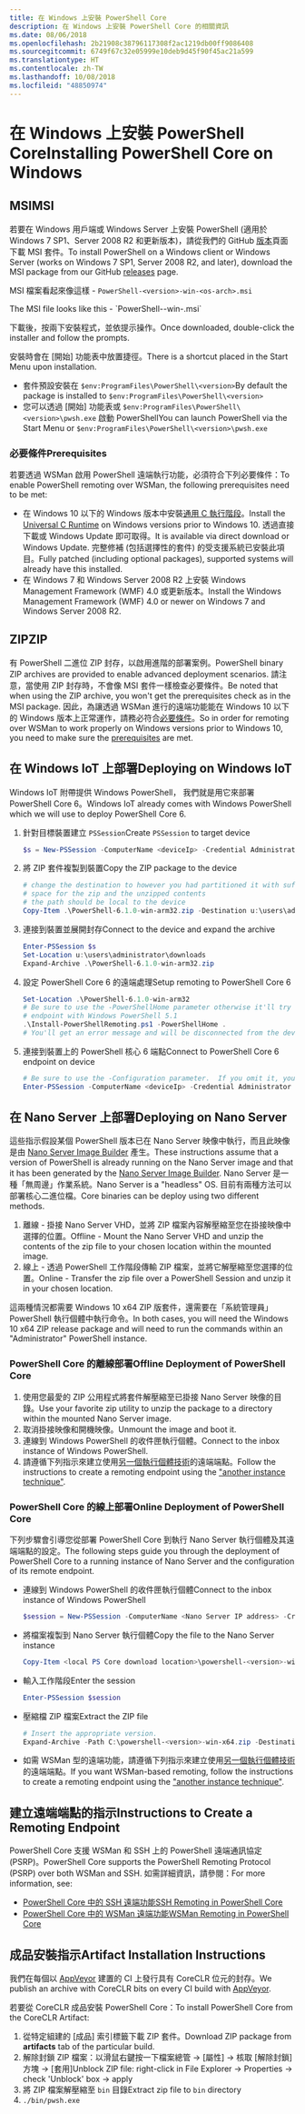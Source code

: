 ```yaml
---
title: 在 Windows 上安裝 PowerShell Core
description: 在 Windows 上安裝 PowerShell Core 的相關資訊
ms.date: 08/06/2018
ms.openlocfilehash: 2b21908c38796117308f2ac1219db00ff9086408
ms.sourcegitcommit: 6749f67c32e05999e10deb9d45f90f45ac21a599
ms.translationtype: HT
ms.contentlocale: zh-TW
ms.lasthandoff: 10/08/2018
ms.locfileid: "48850974"
---
```

# <a name="installing-powershell-core-on-windows"></a><span data-ttu-id="f16c7-103">在 Windows 上安裝 PowerShell Core</span><span class="sxs-lookup"><span data-stu-id="f16c7-103">Installing PowerShell Core on Windows</span></span>

## <a name="msi"></a><span data-ttu-id="f16c7-104">MSI</span><span class="sxs-lookup"><span data-stu-id="f16c7-104">MSI</span></span>

<span data-ttu-id="f16c7-105">若要在 Windows 用戶端或 Windows Server 上安裝 PowerShell (適用於 Windows 7 SP1、Server 2008 R2 和更新版本)，請從我們的 GitHub [版本][]頁面下載 MSI 套件。</span><span class="sxs-lookup"><span data-stu-id="f16c7-105">To install PowerShell on a Windows client or Windows Server (works on Windows 7 SP1, Server 2008 R2, and later), download the MSI package from our GitHub [releases][] page.</span></span>

<span data-ttu-id="f16c7-106">MSI 檔案看起來像這樣 - `PowerShell-<version>-win-<os-arch>.msi`
<!-- TODO: should be updated to point to the Download Center as well --></span><span class="sxs-lookup"><span data-stu-id="f16c7-106">The MSI file looks like this - `PowerShell-<version>-win-<os-arch>.msi`
<!-- TODO: should be updated to point to the Download Center as well --></span></span>

<span data-ttu-id="f16c7-107">下載後，按兩下安裝程式，並依提示操作。</span><span class="sxs-lookup"><span data-stu-id="f16c7-107">Once downloaded, double-click the installer and follow the prompts.</span></span>

<span data-ttu-id="f16c7-108">安裝時會在 [開始] 功能表中放置捷徑。</span><span class="sxs-lookup"><span data-stu-id="f16c7-108">There is a shortcut placed in the Start Menu upon installation.</span></span>

- <span data-ttu-id="f16c7-109">套件預設安裝在 `$env:ProgramFiles\PowerShell\<version>`</span><span class="sxs-lookup"><span data-stu-id="f16c7-109">By default the package is installed to `$env:ProgramFiles\PowerShell\<version>`</span></span>
- <span data-ttu-id="f16c7-110">您可以透過 [開始] 功能表或 `$env:ProgramFiles\PowerShell\<version>\pwsh.exe` 啟動 PowerShell</span><span class="sxs-lookup"><span data-stu-id="f16c7-110">You can launch PowerShell via the Start Menu or `$env:ProgramFiles\PowerShell\<version>\pwsh.exe`</span></span>

### <a name="prerequisites"></a><span data-ttu-id="f16c7-111">必要條件</span><span class="sxs-lookup"><span data-stu-id="f16c7-111">Prerequisites</span></span>

<span data-ttu-id="f16c7-112">若要透過 WSMan 啟用 PowerShell 遠端執行功能，必須符合下列必要條件：</span><span class="sxs-lookup"><span data-stu-id="f16c7-112">To enable PowerShell remoting over WSMan, the following prerequisites need to be met:</span></span>

- <span data-ttu-id="f16c7-113">在 Windows 10 以下的 Windows 版本中安裝[通用 C 執行階段](https://www.microsoft.com/download/details.aspx?id=50410)。</span><span class="sxs-lookup"><span data-stu-id="f16c7-113">Install the [Universal C Runtime](https://www.microsoft.com/download/details.aspx?id=50410) on Windows versions prior to Windows 10.</span></span>
  <span data-ttu-id="f16c7-114">透過直接下載或 Windows Update 即可取得。</span><span class="sxs-lookup"><span data-stu-id="f16c7-114">It is available via direct download or Windows Update.</span></span>
  <span data-ttu-id="f16c7-115">完整修補 (包括選擇性的套件) 的受支援系統已安裝此項目。</span><span class="sxs-lookup"><span data-stu-id="f16c7-115">Fully patched (including optional packages), supported systems will already have this installed.</span></span>
- <span data-ttu-id="f16c7-116">在 Windows 7 和 Windows Server 2008 R2 上安裝 Windows Management Framework (WMF) 4.0 或更新版本。</span><span class="sxs-lookup"><span data-stu-id="f16c7-116">Install the Windows Management Framework (WMF) 4.0 or newer on Windows 7 and Windows Server 2008 R2.</span></span>

## <a name="zip"></a><span data-ttu-id="f16c7-117">ZIP</span><span class="sxs-lookup"><span data-stu-id="f16c7-117">ZIP</span></span>

<span data-ttu-id="f16c7-118">有 PowerShell 二進位 ZIP 封存，以啟用進階的部署案例。</span><span class="sxs-lookup"><span data-stu-id="f16c7-118">PowerShell binary ZIP archives are provided to enable advanced deployment scenarios.</span></span>
<span data-ttu-id="f16c7-119">請注意，當使用 ZIP 封存時，不會像 MSI 套件一樣檢查必要條件。</span><span class="sxs-lookup"><span data-stu-id="f16c7-119">Be noted that when using the ZIP archive, you won't get the prerequisites check as in the MSI package.</span></span>
<span data-ttu-id="f16c7-120">因此，為讓透過 WSMan 進行的遠端功能能在 Windows 10 以下的 Windows 版本上正常運作，請務必符合[必要條件](#prerequisites)。</span><span class="sxs-lookup"><span data-stu-id="f16c7-120">So in order for remoting over WSMan to work properly on Windows versions prior to Windows 10, you need to make sure the [prerequisites](#prerequisites) are met.</span></span>

## <a name="deploying-on-windows-iot"></a><span data-ttu-id="f16c7-121">在 Windows IoT 上部署</span><span class="sxs-lookup"><span data-stu-id="f16c7-121">Deploying on Windows IoT</span></span>

<span data-ttu-id="f16c7-122">Windows IoT 附帶提供 Windows PowerShell， 我們就是用它來部署 PowerShell Core 6。</span><span class="sxs-lookup"><span data-stu-id="f16c7-122">Windows IoT already comes with Windows PowerShell which we will use to deploy PowerShell Core 6.</span></span>

1. <span data-ttu-id="f16c7-123">針對目標裝置建立 `PSSession`</span><span class="sxs-lookup"><span data-stu-id="f16c7-123">Create `PSSession` to target device</span></span>

   ```powershell
   $s = New-PSSession -ComputerName <deviceIp> -Credential Administrator
   ```

2. <span data-ttu-id="f16c7-124">將 ZIP 套件複製到裝置</span><span class="sxs-lookup"><span data-stu-id="f16c7-124">Copy the ZIP package to the device</span></span>

   ```powershell
   # change the destination to however you had partitioned it with sufficient
   # space for the zip and the unzipped contents
   # the path should be local to the device
   Copy-Item .\PowerShell-6.1.0-win-arm32.zip -Destination u:\users\administrator\Downloads -ToSession $s
   ```

3. <span data-ttu-id="f16c7-125">連接到裝置並展開封存</span><span class="sxs-lookup"><span data-stu-id="f16c7-125">Connect to the device and expand the archive</span></span>

   ```powershell
   Enter-PSSession $s
   Set-Location u:\users\administrator\downloads
   Expand-Archive .\PowerShell-6.1.0-win-arm32.zip
   ```

4. <span data-ttu-id="f16c7-126">設定 PowerShell Core 6 的遠端處理</span><span class="sxs-lookup"><span data-stu-id="f16c7-126">Setup remoting to PowerShell Core 6</span></span>

   ```powershell
   Set-Location .\PowerShell-6.1.0-win-arm32
   # Be sure to use the -PowerShellHome parameter otherwise it'll try to create a new
   # endpoint with Windows PowerShell 5.1
   .\Install-PowerShellRemoting.ps1 -PowerShellHome .
   # You'll get an error message and will be disconnected from the device because it has to restart WinRM
   ```

5. <span data-ttu-id="f16c7-127">連接到裝置上的 PowerShell 核心 6 端點</span><span class="sxs-lookup"><span data-stu-id="f16c7-127">Connect to PowerShell Core 6 endpoint on device</span></span>

   ```powershell
   # Be sure to use the -Configuration parameter.  If you omit it, you will connect to Windows PowerShell 5.1
   Enter-PSSession -ComputerName <deviceIp> -Credential Administrator -Configuration powershell.6.1.0
   ```

## <a name="deploying-on-nano-server"></a><span data-ttu-id="f16c7-128">在 Nano Server 上部署</span><span class="sxs-lookup"><span data-stu-id="f16c7-128">Deploying on Nano Server</span></span>

<span data-ttu-id="f16c7-129">這些指示假設某個 PowerShell 版本已在 Nano Server 映像中執行，而且此映像是由 [Nano Server Image Builder](/windows-server/get-started/deploy-nano-server) 產生。</span><span class="sxs-lookup"><span data-stu-id="f16c7-129">These instructions assume that a version of PowerShell is already running on the Nano Server image and that it has been generated by the [Nano Server Image Builder](/windows-server/get-started/deploy-nano-server).</span></span>
<span data-ttu-id="f16c7-130">Nano Server 是一種「無周邊」作業系統。</span><span class="sxs-lookup"><span data-stu-id="f16c7-130">Nano Server is a "headless" OS.</span></span> <span data-ttu-id="f16c7-131">目前有兩種方法可以部署核心二進位檔。</span><span class="sxs-lookup"><span data-stu-id="f16c7-131">Core binaries can be deploy using two different methods.</span></span>

1. <span data-ttu-id="f16c7-132">離線 - 掛接 Nano Server VHD，並將 ZIP 檔案內容解壓縮至您在掛接映像中選擇的位置。</span><span class="sxs-lookup"><span data-stu-id="f16c7-132">Offline - Mount the Nano Server VHD and unzip the contents of the zip file to your chosen location within the mounted image.</span></span>
2. <span data-ttu-id="f16c7-133">線上 - 透過 PowerShell 工作階段傳輸 ZIP 檔案，並將它解壓縮至您選擇的位置。</span><span class="sxs-lookup"><span data-stu-id="f16c7-133">Online - Transfer the zip file over a PowerShell Session and unzip it in your chosen location.</span></span>

<span data-ttu-id="f16c7-134">這兩種情況都需要 Windows 10 x64 ZIP 版套件，還需要在「系統管理員」PowerShell 執行個體中執行命令。</span><span class="sxs-lookup"><span data-stu-id="f16c7-134">In both cases, you will need the Windows 10 x64 ZIP release package and will need to run the commands within an "Administrator" PowerShell instance.</span></span>

### <a name="offline-deployment-of-powershell-core"></a><span data-ttu-id="f16c7-135">PowerShell Core 的離線部署</span><span class="sxs-lookup"><span data-stu-id="f16c7-135">Offline Deployment of PowerShell Core</span></span>

1. <span data-ttu-id="f16c7-136">使用您最愛的 ZIP 公用程式將套件解壓縮至已掛接 Nano Server 映像的目錄。</span><span class="sxs-lookup"><span data-stu-id="f16c7-136">Use your favorite zip utility to unzip the package to a directory within the mounted Nano Server image.</span></span>
2. <span data-ttu-id="f16c7-137">取消掛接映像和開機映像。</span><span class="sxs-lookup"><span data-stu-id="f16c7-137">Unmount the image and boot it.</span></span>
3. <span data-ttu-id="f16c7-138">連線到 Windows PowerShell 的收件匣執行個體。</span><span class="sxs-lookup"><span data-stu-id="f16c7-138">Connect to the inbox instance of Windows PowerShell.</span></span>
4. <span data-ttu-id="f16c7-139">請遵循下列指示來建立使用[另一個執行個體技術](#executed-by-another-instance-of-powershell-on-behalf-of-the-instance-that-it-will-register)的遠端端點。</span><span class="sxs-lookup"><span data-stu-id="f16c7-139">Follow the instructions to create a remoting endpoint using the ["another instance technique"](#executed-by-another-instance-of-powershell-on-behalf-of-the-instance-that-it-will-register).</span></span>

### <a name="online-deployment-of-powershell-core"></a><span data-ttu-id="f16c7-140">PowerShell Core 的線上部署</span><span class="sxs-lookup"><span data-stu-id="f16c7-140">Online Deployment of PowerShell Core</span></span>

<span data-ttu-id="f16c7-141">下列步驟會引導您從部署 PowerShell Core 到執行 Nano Server 執行個體及其遠端端點的設定。</span><span class="sxs-lookup"><span data-stu-id="f16c7-141">The following steps guide you through the deployment of PowerShell Core to a running instance of Nano Server and the configuration of its remote endpoint.</span></span>

- <span data-ttu-id="f16c7-142">連線到 Windows PowerShell 的收件匣執行個體</span><span class="sxs-lookup"><span data-stu-id="f16c7-142">Connect to the inbox instance of Windows PowerShell</span></span>

  ```powershell
  $session = New-PSSession -ComputerName <Nano Server IP address> -Credential <An Administrator account on the system>
  ```

- <span data-ttu-id="f16c7-143">將檔案複製到 Nano Server 執行個體</span><span class="sxs-lookup"><span data-stu-id="f16c7-143">Copy the file to the Nano Server instance</span></span>

  ```powershell
  Copy-Item <local PS Core download location>\powershell-<version>-win-x64.zip c:\ -ToSession $session
  ```

- <span data-ttu-id="f16c7-144">輸入工作階段</span><span class="sxs-lookup"><span data-stu-id="f16c7-144">Enter the session</span></span>

  ```powershell
  Enter-PSSession $session
  ```

- <span data-ttu-id="f16c7-145">壓縮檔 ZIP 檔案</span><span class="sxs-lookup"><span data-stu-id="f16c7-145">Extract the ZIP file</span></span>

  ```powershell
  # Insert the appropriate version.
  Expand-Archive -Path C:\powershell-<version>-win-x64.zip -DestinationPath "C:\PowerShellCore_<version>"
  ```

- <span data-ttu-id="f16c7-146">如需 WSMan 型的遠端功能，請遵循下列指示來建立使用[另一個執行個體技術](../core-powershell/WSMan-Remoting-in-PowerShell-Core.md#executed-by-another-instance-of-powershell-on-behalf-of-the-instance-that-it-will-register)的遠端端點。</span><span class="sxs-lookup"><span data-stu-id="f16c7-146">If you want WSMan-based remoting, follow the instructions to create a remoting endpoint using the ["another instance technique"](../core-powershell/WSMan-Remoting-in-PowerShell-Core.md#executed-by-another-instance-of-powershell-on-behalf-of-the-instance-that-it-will-register).</span></span>

## <a name="instructions-to-create-a-remoting-endpoint"></a><span data-ttu-id="f16c7-147">建立遠端端點的指示</span><span class="sxs-lookup"><span data-stu-id="f16c7-147">Instructions to Create a Remoting Endpoint</span></span>

<span data-ttu-id="f16c7-148">PowerShell Core 支援 WSMan 和 SSH 上的 PowerShell 遠端通訊協定 (PSRP)。</span><span class="sxs-lookup"><span data-stu-id="f16c7-148">PowerShell Core supports the PowerShell Remoting Protocol (PSRP) over both WSMan and SSH.</span></span>
<span data-ttu-id="f16c7-149">如需詳細資訊，請參閱：</span><span class="sxs-lookup"><span data-stu-id="f16c7-149">For more information, see:</span></span>

- <span data-ttu-id="f16c7-150">[PowerShell Core 中的 SSH 遠端功能][ssh-remoting]</span><span class="sxs-lookup"><span data-stu-id="f16c7-150">[SSH Remoting in PowerShell Core][ssh-remoting]</span></span>
- <span data-ttu-id="f16c7-151">[PowerShell Core 中的 WSMan 遠端功能][wsman-remoting]</span><span class="sxs-lookup"><span data-stu-id="f16c7-151">[WSMan Remoting in PowerShell Core][wsman-remoting]</span></span>

## <a name="artifact-installation-instructions"></a><span data-ttu-id="f16c7-152">成品安裝指示</span><span class="sxs-lookup"><span data-stu-id="f16c7-152">Artifact Installation Instructions</span></span>

<span data-ttu-id="f16c7-153">我們在每個以 [AppVeyor][] 建置的 CI 上發行具有 CoreCLR 位元的封存。</span><span class="sxs-lookup"><span data-stu-id="f16c7-153">We publish an archive with CoreCLR bits on every CI build with [AppVeyor][].</span></span>

<span data-ttu-id="f16c7-154">若要從 CoreCLR 成品安裝 PowerShell Core：</span><span class="sxs-lookup"><span data-stu-id="f16c7-154">To install PowerShell Core from the CoreCLR Artifact:</span></span>

1. <span data-ttu-id="f16c7-155">從特定組建的 [成品] 索引標籤下載 ZIP 套件。</span><span class="sxs-lookup"><span data-stu-id="f16c7-155">Download ZIP package from **artifacts** tab of the particular build.</span></span>
2. <span data-ttu-id="f16c7-156">解除封鎖 ZIP 檔案：以滑鼠右鍵按一下檔案總管 -> [屬性] -> 核取 [解除封鎖] 方塊 -> [套用]</span><span class="sxs-lookup"><span data-stu-id="f16c7-156">Unblock ZIP file: right-click in File Explorer -> Properties -> check 'Unblock' box -> apply</span></span>
3. <span data-ttu-id="f16c7-157">將 ZIP 檔案解壓縮至 `bin` 目錄</span><span class="sxs-lookup"><span data-stu-id="f16c7-157">Extract zip file to `bin` directory</span></span>
4. `./bin/pwsh.exe`

<!-- [download-center]: TODO -->

[版本]: https://github.com/PowerShell/PowerShell/releases
[releases]: https://github.com/PowerShell/PowerShell/releases
[ssh-remoting]: ../core-powershell/SSH-Remoting-in-PowerShell-Core.md
[wsman-remoting]: ../core-powershell/WSMan-Remoting-in-PowerShell-Core.md
[AppVeyor]: https://ci.appveyor.com/project/PowerShell/powershell
